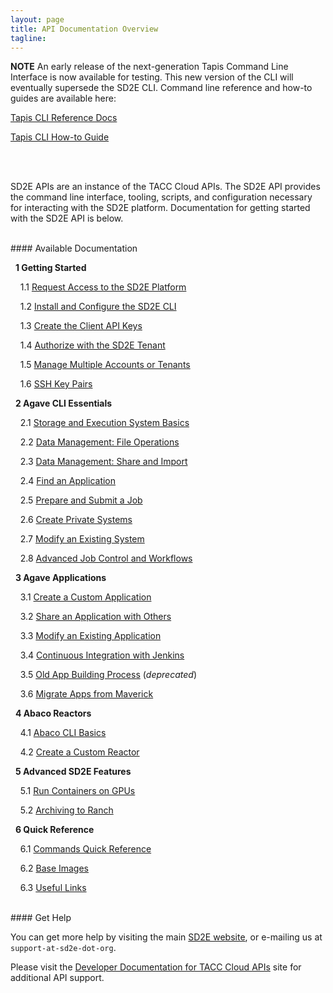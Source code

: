 ```yaml
---
layout: page
title: API Documentation Overview
tagline:
---
```


**NOTE** An early release of the next-generation Tapis Command Line Interface
is now available for testing. This new version of the CLI will eventually supersede
the SD2E CLI. Command line reference and how-to guides are available here:

[Tapis CLI Reference Docs](https://tapis-cli.readthedocs.io/en/latest/)

[Tapis CLI How-to Guide](https://tapis-cli-how-to-guide.readthedocs.io/en/latest/)


<br><br>


SD2E APIs are an instance of the TACC Cloud APIs. The SD2E API provides the command
line interface, tooling, scripts, and configuration necessary for interacting with
the SD2E platform. Documentation for getting started with the SD2E API is below.

<br>
#### Available Documentation

&nbsp;&nbsp;**1 Getting Started**

&nbsp;&nbsp;&nbsp;&nbsp;1.1 [Request Access to the SD2E Platform](docs/01.request_access.md)

&nbsp;&nbsp;&nbsp;&nbsp;1.2 [Install and Configure the SD2E CLI](docs/01.install_cli.md)

&nbsp;&nbsp;&nbsp;&nbsp;1.3 [Create the Client API Keys](docs/01.create_client.md)

&nbsp;&nbsp;&nbsp;&nbsp;1.4 [Authorize with the SD2E Tenant](docs/01.authorization.md)

&nbsp;&nbsp;&nbsp;&nbsp;1.5 [Manage Multiple Accounts or Tenants](docs/01.manage_tokens.md)

&nbsp;&nbsp;&nbsp;&nbsp;1.6 [SSH Key Pairs](docs/01.ssh_keys.md)


&nbsp;&nbsp;**2 Agave CLI Essentials**

&nbsp;&nbsp;&nbsp;&nbsp;2.1 [Storage and Execution System Basics](docs/02.systems_basics.md)

&nbsp;&nbsp;&nbsp;&nbsp;2.2 [Data Management: File Operations](docs/02.data_management.md)

&nbsp;&nbsp;&nbsp;&nbsp;2.3 [Data Management: Share and Import](docs/02.share_import.md)

&nbsp;&nbsp;&nbsp;&nbsp;2.4 [Find an Application](docs/02.find_application.md)

&nbsp;&nbsp;&nbsp;&nbsp;2.5 [Prepare and Submit a Job](docs/02.submit_job.md)

&nbsp;&nbsp;&nbsp;&nbsp;2.6 [Create Private Systems](docs/02.create_systems.md)

&nbsp;&nbsp;&nbsp;&nbsp;2.7 [Modify an Existing System](docs/02.modify_systems.md)

&nbsp;&nbsp;&nbsp;&nbsp;2.8 [Advanced Job Control and Workflows](docs/02.advanced_job.md)


&nbsp;&nbsp;**3 Agave Applications**

&nbsp;&nbsp;&nbsp;&nbsp;3.1 [Create a Custom Application](docs/03.create_app.md)

&nbsp;&nbsp;&nbsp;&nbsp;3.2 [Share an Application with Others](docs/03.share_app.md)

&nbsp;&nbsp;&nbsp;&nbsp;3.3 [Modify an Existing Application](docs/03.modify_app.md)

&nbsp;&nbsp;&nbsp;&nbsp;3.4 [Continuous Integration with Jenkins](docs/03.apps_ci_jenkins.md)

&nbsp;&nbsp;&nbsp;&nbsp;3.5 [Old App Building Process](docs/old/03.old_create_app.md) (*deprecated*)

&nbsp;&nbsp;&nbsp;&nbsp;3.6 [Migrate Apps from Maverick](docs/03.migrate_from_maverick.html)


&nbsp;&nbsp;**4 Abaco Reactors**

&nbsp;&nbsp;&nbsp;&nbsp;4.1 [Abaco CLI Basics](docs/04.abaco_cli.md)

&nbsp;&nbsp;&nbsp;&nbsp;4.2 [Create a Custom Reactor](docs/04.abaco_custom_reactor.html)


&nbsp;&nbsp;**5 Advanced SD2E Features**

&nbsp;&nbsp;&nbsp;&nbsp;5.1 [Run Containers on GPUs](docs/05.container_gpu.md)

&nbsp;&nbsp;&nbsp;&nbsp;5.2 [Archiving to Ranch](docs/05.archiving_ranch.md)


&nbsp;&nbsp;**6 Quick Reference**

&nbsp;&nbsp;&nbsp;&nbsp;6.1 [Commands Quick Reference](docs/06.commands_reference.md)

&nbsp;&nbsp;&nbsp;&nbsp;6.2 [Base Images](docs/06.base_images.md)

&nbsp;&nbsp;&nbsp;&nbsp;6.3 [Useful Links](docs/06.links.md)



<br>
#### Get Help

You can get more help by visiting the main [SD2E website](http://sd2e.org), or
e-mailing us at `support-at-sd2e-dot-org`.

Please visit the [Developer Documentation for TACC Cloud APIs](https://tacc-cloud.readthedocs.io/en/latest/)
site for additional API support.
